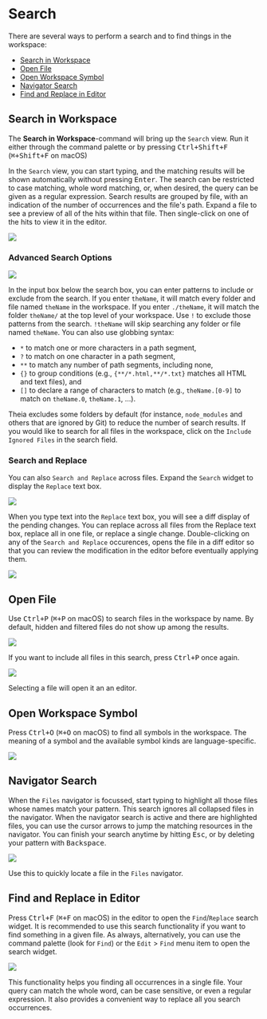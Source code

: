 # Search

There are several ways to perform a search and to find things in the workspace:

  - [Search in Workspace](#search-in-workspace)
  - [Open File](#open-file)
  - [Open Workspace Symbol](#open-workspace-symbol)
  - [Navigator Search](#navigator-search)
  - [Find and Replace in Editor](#find-and-replace-in-editor)

## Search in Workspace

The **Search in Workspace**-command will bring up the `Search` view. Run it either through the
command palette or by pressing <kbd>Ctrl+Shift+F</kbd> (<kbd>⌘+Shift+F</kbd> on macOS)

In the `Search` view, you can start typing, and the matching results will be shown automatically
without pressing <kbd>Enter</kbd>. The search can be restricted to case matching, whole word
matching, or, when desired, the query can be given as a regular expression. Search results are
grouped by file, with an indication of the number of occurrences and the file's path. Expand a file
to see a preview of all of the hits within that file. Then single-click on one of the hits to view
it in the editor.

![](./images/56_Search/search_in_workspace.jpg)

### Advanced Search Options

![](./images/56_Search/advanced_search_options.jpg)

In the input box below the search box, you can enter patterns to include or exclude from the search.
If you enter `theName`, it will match every folder and file named `theName` in the workspace. If you
enter `./theName`, it will match the folder `theName/` at the top level of your workspace. Use `!`
to exclude those patterns from the search. `!theName` will skip searching any folder or file named
`theName`. You can also use globbing syntax:

  - `*` to match one or more characters in a path segment,
  - `?` to match on one character in a path segment,
  - `**` to match any number of path segments, including none,
  - `{}` to group conditions (e.g., `{**/*.html,**/*.txt}` matches all HTML and text files), and
  - `[]` to declare a range of characters to match (e.g., `theName.[0-9]` to match on `theName.0`,
    `theName.1`, …).

Theia excludes some folders by default (for instance, `node_modules` and others that are ignored by
Git) to reduce the number of search results. If you would like to search for all files in the
workspace, click on the `Include Ignored Files` in the search field.

### Search and Replace

You can also `Search and Replace` across files. Expand the `Search` widget to display the `Replace`
text box.

![](./images/56_Search/search_and_replace.jpg)

When you type text into the `Replace` text box, you will see a diff display of the pending changes.
You can replace across all files from the Replace text box, replace all in one file, or replace a
single change. Double-clicking on any of the `Search and Replace` occurences, opens the file in a
diff editor so that you can review the modification in the editor before eventually applying them.

![](./images/56_Search/search_and_replace_in_action.jpg)

## Open File

Use <kbd>Ctrl+P</kbd> (<kbd>⌘+P</kbd> on macOS) to search files in the workspace by name. By
default, hidden and filtered files do not show up among the results.

![](./images/56_Search/open_file.jpg)

If you want to include all files in this search, press <kbd>Ctrl+P</kbd> once again.

![](./images/56_Search/open_file_all.jpg)

Selecting a file will open it an an editor.

## Open Workspace Symbol

Press <kbd>Ctrl+O</kbd> (<kbd>⌘+O</kbd> on macOS) to find all symbols in the workspace. The meaning
of a symbol and the available symbol kinds are language-specific.

![](./images/56_Search/open_workspace_symbol.jpg)

## Navigator Search

When the `Files` navigator is focussed, start typing to highlight all those files whose names match
your pattern. This search ignores all collapsed files in the navigator. When the navigator search is
active and there are highlighted files, you can use the cursor arrows to jump the matching resources
in the navigator. You can finish your search anytime by hitting <kbd>Esc</kbd>, or by deleting your
pattern with <kbd>Backspace</kbd>.

![](./images/56_Search/navigator_search.jpg)

Use this to quickly locate a file in the `Files` navigator.

## Find and Replace in Editor

Press <kbd>Ctrl+F</kbd> (<kbd>⌘+F</kbd> on macOS) in the editor to open the `Find`/`Replace` search
widget. It is recommended to use this search functionality if you want to find something in a given
file. As always, alternatively, you can use the command palette (look for `Find`) or the `Edit` >
`Find` menu item to open the search widget.

![](./images/56_Search/find_and_replace_editor.jpg)

This functionality helps you finding all occurrences in a single file. Your query can match the
whole word, can be case sensitive, or even a regular expression. It also provides a convenient way
to replace all you search occurrences.

